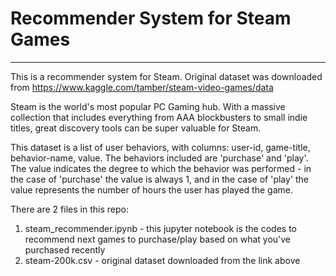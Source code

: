 # Recommender System for Steam Games
----------------------------------------------------------------------------------------------------------------

This is a recommender system for Steam. 
Original dataset was downloaded from https://www.kaggle.com/tamber/steam-video-games/data

Steam is the world's most popular PC Gaming hub. With a massive collection that includes everything from AAA 
blockbusters to small indie titles, great discovery tools can be super valuable for Steam. 

This dataset is a list of user behaviors, with columns: user-id, game-title, behavior-name, value. The behaviors included 
are 'purchase' and 'play'. The value indicates the degree to which the behavior was performed - 
in the case of 'purchase' the value is always 1, and in the case of 'play' the value represents the number of hours the user has played the game.

There are 2 files in this repo:
1. steam_recommender.ipynb - this jupyter notebook is the codes to recommend next games to purchase/play based on what you've purchased recently
2. steam-200k.csv - original dataset downloaded from the link above
